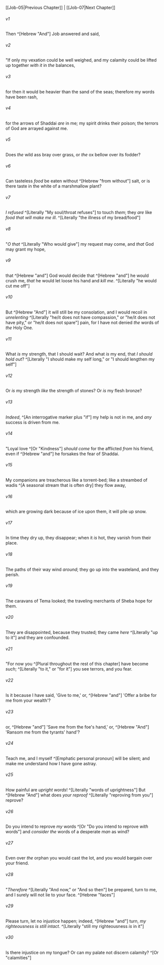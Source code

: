 ﻿---
aliases:
  - Job 6
---

[[Job-05|Previous Chapter]] | [[Job-07|Next Chapter]]

###### v1
Then ^[Hebrew "And"] Job answered and said,

###### v2
"If only my vexation could be well weighed,
and my calamity could be lifted up together _with it_ in _the_ balances,

###### v3
for then it would be heavier than the sand of the seas;
therefore my words have been rash,

###### v4
for the arrows of Shaddai _are_ in me;
my spirit drinks their poison;
the terrors of God are arrayed against me.

###### v5
Does _the_ wild ass bray over grass,
or _the_ ox bellow over its fodder?

###### v6
Can tasteless _food_ be eaten without ^[Hebrew "from without"] salt,
or is there taste in the white of a marshmallow plant?

###### v7
_I refused_ ^[Literally "My soul/throat refuses"] to touch _them_;
they _are_ like _food that will make me ill_. ^[Literally "the illness of my bread/food"]

###### v8
"_O that_ ^[Literally "Who would give"] my request may come,
and _that_ God may grant my hope,

###### v9
that ^[Hebrew "and"] God would decide that ^[Hebrew "and"] he would crush me,
_that_ he would let loose his hand and _kill me_. ^[Literally "he would cut me off"]

###### v10
But ^[Hebrew "And"] it will still be my consolation,
and I would recoil in _unrelenting_ ^[Literally "he/it does not have compassion," or "he/it does not have pity," or "he/it does not spare"] pain,
for I have not denied _the_ words of _the_ Holy One.

###### v11
What _is_ my strength, that I should wait?
And what _is_ my end, that _I should hold out_? ^[Literally "I should make my self long," or "I should lengthen my self"]

###### v12
Or _is_ my strength _like_ the strength of stones?
Or _is_ my flesh bronze?

###### v13
_Indeed_, ^[An interrogative marker plus "if"] my help is not in me,
and _any_ success is driven from me.

###### v14
"Loyal love ^[Or "Kindness"] _should come_ for the afflicted _from_ his friend,
even if ^[Hebrew "and"] he forsakes the fear of Shaddai.

###### v15
My companions are treacherous like a torrent-bed;
like a streambed of wadis ^[A seasonal stream that is often dry] they flow away,

###### v16
which are growing dark because of ice upon them,
it will pile up snow.

###### v17
In time they dry up, they disappear;
when it _is_ hot, they vanish from their place.

###### v18
The paths of their way wind _around_;
they go up into the wasteland, and they perish.

###### v19
The caravans of Tema looked;
the traveling merchants of Sheba hope for them.

###### v20
They are disappointed, because they trusted;
they came _here_ ^[Literally "up to it"] and they are confounded.

###### v21
"For now you ^[Plural throughout the rest of this chapter] have become _such_; ^[Literally "to it," or "for it"]
you see terrors, and you fear.

###### v22
Is it because I have said, 'Give to me,'
or, ^[Hebrew "and"] 'Offer a bribe for me from your wealth'?

###### v23
or, ^[Hebrew "and"] 'Save me from the foe's hand,'
or, ^[Hebrew "And"] 'Ransom me from the tyrants' hand'?

###### v24
Teach me, and I myself ^[Emphatic personal pronoun] will be silent;
and make me understand how I have gone astray.

###### v25
How painful are _upright words_! ^[Literally "words of uprightness"]
But ^[Hebrew "And"] what does _your reproof_ ^[Literally "reproving from you"] reprove?

###### v26
Do you intend to reprove _my_ words ^[Or "Do you intend to reprove _with_ words"]
and _consider the_ words of a desperate _man_ as wind?

###### v27
Even over _the_ orphan you would cast the lot,
and you would bargain over your friend.

###### v28
"_Therefore_ ^[Literally "And now," or "And so then"] be prepared, turn to me,
and I surely will not lie to your face. ^[Hebrew "faces"]

###### v29
Please turn, let no injustice happen;
indeed, ^[Hebrew "and"] turn, _my righteousness is still intact_. ^[Literally "still my righteousness _is_ in it"]

###### v30
Is there injustice on my tongue?
Or can my palate not discern calamity? ^[Or "calamities"]